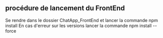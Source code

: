 
## procédure de lancement du FrontEnd

Se rendre dans le dossier ChatApp_FrontEnd et lancer la commande npm install
En cas d'erreur sur les versions lancer la commande npm install --force
